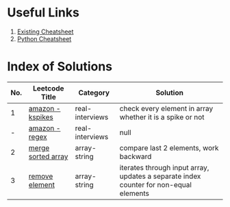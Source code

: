 # Useful Links

1. [Existing Cheatsheet](/cheatsheets/0-ExistingCheatsheet.md)
2. [Python Cheatsheet](/cheatsheets/0-PythonCheatsheet.md)

# Index of Solutions

| No. | Leetcode Title                                                      | Category        | Solution                                                                              |
| --- | ------------------------------------------------------------------- | --------------- | ------------------------------------------------------------------------------------- |
| 1   | [amazon - kspikes](/solutions/real-interviews/1-amazon-kspikes.py)  | real-interviews | check every element in array whether it is a spike or not                             |
| -   | [amazon - regex](/solutions/real-interviews/1-amazon-regex.py)      | real-interviews | null                                                                                  |
| 2   | [merge sorted array](/solutions/array-string/2-mergesortedarray.py) | array-string    | compare last 2 elements, work backward                                                |
| 3   | [remove element](/solutions/array-string/3-removeelement.py)        | array-string    | iterates through input array, updates a separate index counter for non-equal elements |

